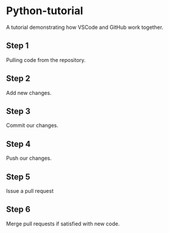 # Python-tutorial
A tutorial demonstrating how VSCode and GitHub work together.

## Step 1 
Pulling code from the repository.

## Step 2
Add new changes.

## Step 3
Commit our changes.

## Step 4
Push our changes.

## Step 5
Issue a pull request

## Step 6
Merge pull requests if satisfied with new code.
